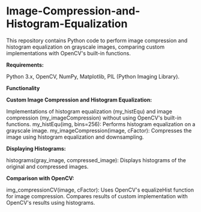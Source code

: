 # Image-Compression-and-Histogram-Equalization

This repository contains Python code to perform image compression and histogram equalization on grayscale images, comparing custom implementations with OpenCV's built-in functions.

**Requirements:**

Python 3.x,
 OpenCV,
 NumPy,
 Matplotlib,
 PIL (Python Imaging Library).

**Functionality**

**Custom Image Compression and Histogram Equalization:**

Implementations of histogram equalization (my_histEqu) and image compression (my_imageCompression) without using OpenCV's built-in functions.
my_histEqu(img, bins=256): Performs histogram equalization on a grayscale image.
my_imageCompression(image, cFactor): Compresses the image using histogram equalization and downsampling.

**Displaying Histograms:**

histograms(gray_image, compressed_image): Displays histograms of the original and compressed images.

**Comparison with OpenCV:**

img_compressionCV(image, cFactor): Uses OpenCV's equalizeHist function for image compression.
Compares results of custom implementation with OpenCV's results using histograms.
